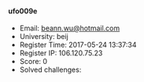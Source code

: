#### ufo009e  

* Email: beann.wu@hotmail.com  
* University: beij  
* Register Time: 2017-05-24 13:37:34  
* Register IP: 106.120.75.23  
* Score: 0  
* Solved challenges: 
